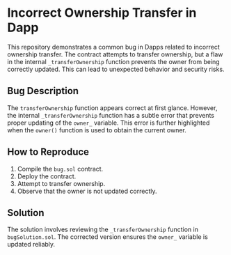# Incorrect Ownership Transfer in Dapp

This repository demonstrates a common bug in Dapps related to incorrect ownership transfer.  The contract attempts to transfer ownership, but a flaw in the internal `_transferOwnership` function prevents the owner from being correctly updated. This can lead to unexpected behavior and security risks.

## Bug Description
The `transferOwnership` function appears correct at first glance. However, the internal `_transferOwnership` function has a subtle error that prevents proper updating of the `owner_` variable. This error is further highlighted when the `owner()` function is used to obtain the current owner. 

## How to Reproduce
1. Compile the `bug.sol` contract.
2. Deploy the contract.
3. Attempt to transfer ownership. 
4. Observe that the owner is not updated correctly.

## Solution
The solution involves reviewing the `_transferOwnership` function in `bugSolution.sol`. The corrected version ensures the `owner_` variable is updated reliably.
